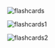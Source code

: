 ![flashcards](https://github.com/DrSLMac/flashcards/assets/102887963/0a301159-87ef-484e-b0c1-cc9c08f44f50)

![flashcards1](https://user-images.githubusercontent.com/102887963/237756172-a387f4cb-244e-4f77-aff6-33c0e1fc8ba9.gif)

![flashcards2](https://github.com/DrSLMac/flashcards/assets/102887963/8df37a72-7aca-4f01-b07c-29ac77b70c5f)
